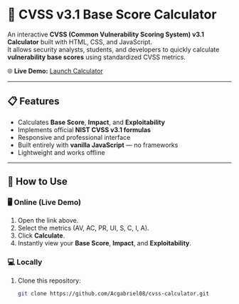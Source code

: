 # 🧮 CVSS v3.1 Base Score Calculator

An interactive **CVSS (Common Vulnerability Scoring System) v3.1 Calculator** built with HTML, CSS, and JavaScript.  
It allows security analysts, students, and developers to quickly calculate **vulnerability base scores** using standardized CVSS metrics.

🌐 **Live Demo:** [Launch Calculator](https://Acgabriel08.github.io/cvss-calculator/)

---

## 📋 Features

- Calculates **Base Score**, **Impact**, and **Exploitability**  
- Implements official **NIST CVSS v3.1 formulas**  
- Responsive and professional interface  
- Built entirely with **vanilla JavaScript** — no frameworks  
- Lightweight and works offline

---

## 🚀 How to Use

### 🖥️ Online (Live Demo)
1. Open the link above.  
2. Select the metrics (AV, AC, PR, UI, S, C, I, A).  
3. Click **Calculate**.  
4. Instantly view your **Base Score**, **Impact**, and **Exploitability**.

### 💻 Locally
1. Clone this repository:
   ```bash
   git clone https://github.com/Acgabriel08/cvss-calculator.git
